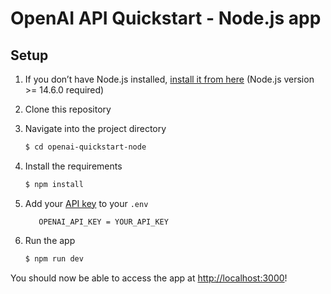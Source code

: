 # OpenAI API Quickstart - Node.js app

## Setup

1. If you don’t have Node.js installed, [install it from here](https://nodejs.org/en/) (Node.js version >= 14.6.0 required)

2. Clone this repository

3. Navigate into the project directory

   ```bash
   $ cd openai-quickstart-node
   ```

4. Install the requirements

   ```bash
   $ npm install
   ```

5. Add your [API key](https://platform.openai.com/account/api-keys) to your `.env`

   ```
      OPENAI_API_KEY = YOUR_API_KEY
   ```

6. Run the app

   ```bash
   $ npm run dev
   ```

You should now be able to access the app at [http://localhost:3000](http://localhost:3000)!
